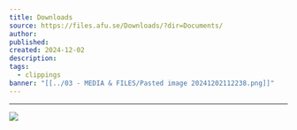 ```yaml
---
title: Downloads
source: https://files.afu.se/Downloads/?dir=Documents/
author: 
published: 
created: 2024-12-02
description: 
tags:
  - clippings
banner: "[[../03 - MEDIA & FILES/Pasted image 20241202112238.png]]"
---
```


---

![](../03%20-%20MEDIA%20&%20FILES/Pasted%20image%2020241202112238.png)
